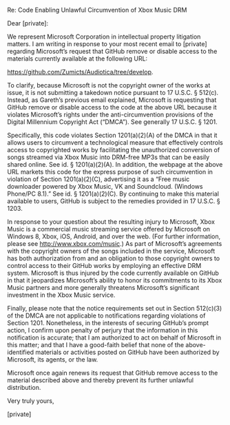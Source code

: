 Re: Code Enabling Unlawful Circumvention of Xbox Music DRM 

Dear [private]: 

We represent Microsoft Corporation in intellectual property litigation matters. I am 
writing in response to your most recent email to [private] regarding Microsoft’s request that 
GitHub remove or disable access to the materials currently available at the following URL: 

https://github.com/Zumicts/Audiotica/tree/develop. 
 
To clarify, because Microsoft is not the copyright owner of the works at issue, it is not 
submitting a takedown notice pursuant to 17 U.S.C. § 512(c). Instead, as Gareth’s previous 
email explained, Microsoft is requesting that GitHub remove or disable access to the code at the 
above URL because it violates Microsoft’s rights under the anti-circumvention provisions of the 
Digital Millennium Copyright Act (“DMCA”). See generally 17 U.S.C. § 1201. 

Specifically, this code violates Section 1201(a)(2)(A) of the DMCA in that it allows users 
to circumvent a technological measure that effectively controls access to copyrighted works by 
facilitating the unauthorized conversion of songs streamed via Xbox Music into DRM-free MP3s 
that can be easily shared online. See id. § 1201(a)(2)(A). In addition, the webpage at the above 
URL markets this code for the express purpose of such circumvention in violation of 
Section 1201(a)(2)(C), advertising it as a “Free music downloader powered by Xbox Music, VK 
and Soundcloud. (Windows Phone/PC 8.1).” See id. § 1201(a)(2)(C). By continuing to make 
this material available to users, GitHub is subject to the remedies provided in 17 U.S.C. § 1203. 
 
In response to your question about the resulting injury to Microsoft, Xbox Music is a 
commercial music streaming service offered by Microsoft on Windows 8, Xbox, iOS, Android, 
and over the web. (For further information, please see http://www.xbox.com/music.) As part of 
Microsoft’s agreements with the copyright owners of the songs included in the service, Microsoft 
has both authorization from and an obligation to those copyright owners to control access to their GitHub 
works by employing an effective DRM system. Microsoft is thus injured by the code currently 
available on GitHub in that it jeopardizes Microsoft’s ability to honor its commitments to its 
Xbox Music partners and more generally threatens Microsoft’s significant investment in the 
Xbox Music service. 
 
Finally, please note that the notice requirements set out in Section 512(c)(3) of the 
DMCA are not applicable to notifications regarding violations of Section 1201. Nonetheless, in 
the interests of securing GitHub’s prompt action, I confirm upon penalty of perjury that the 
information in this notification is accurate; that I am authorized to act on behalf of Microsoft in 
this matter; and that I have a good-faith belief that none of the above-identified materials or 
activities posted on GitHub have been authorized by Microsoft, its agents, or the law. 

Microsoft once again renews its request that GitHub remove access to the material 
described above and thereby prevent its further unlawful distribution. 

Very truly yours, 

[private]

